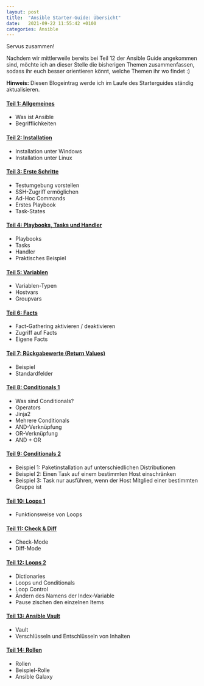 ```yaml
---
layout: post
title:  "Ansible Starter-Guide: Übersicht"
date:   2021-09-22 11:55:42 +0100
categories: Ansible
---
```


Servus zusammen!

Nachdem wir mittlerweile bereits bei Teil 12 der Ansible Guide angekommen sind, möchte ich an dieser Stelle die bisherigen Themen zusammenfassen, sodass ihr euch besser orientieren könnt, welche Themen ihr wo findet :)

**Hinweis:** Diesen Blogeintrag werde ich im Laufe des Starterguides ständig aktualisieren.

<!-- excerpt-end -->

#### [Teil 1: Allgemeines](https://der-mow.de/ansible/2021/02/12/ansible-guide-1.html)
* Was ist Ansible
* Begrifflichkeiten

#### [Teil 2: Installation](https://der-mow.de/ansible/2021/02/13/ansible-guide-2.html)
* Installation unter Windows
* Installation unter Linux

#### [Teil 3: Erste Schritte](https://der-mow.de/ansible/2021/02/14/ansible-guide-3.html)
* Testumgebung vorstellen
* SSH-Zugriff ermöglichen
* Ad-Hoc Commands
* Erstes Playbook
* Task-States

#### [Teil 4: Playbooks, Tasks und Handler](https://der-mow.de/ansible/2021/02/18/ansible-guide-4.html)
* Playbooks
* Tasks
* Handler
* Praktisches Beispiel

#### [Teil 5: Variablen](https://der-mow.de/ansible/2021/02/21/ansible-guide-5.html)
* Variablen-Typen
* Hostvars
* Groupvars

#### [Teil 6: Facts](https://der-mow.de/ansible/2021/02/24/ansible-guide-6.html)
* Fact-Gathering aktivieren / deaktivieren
* Zugriff auf Facts
* Eigene Facts

#### [Teil 7: Rückgabewerte (Return Values)](https://der-mow.de/ansible/2021/02/28/ansible-guide-7.html)
* Beispiel
* Standardfelder

#### [Teil 8: Conditionals 1](https://der-mow.de/ansible/2021/03/11/ansible-guide-8.html)
* Was sind Conditionals?
* Operators
* Jinja2
* Mehrere Conditionals
* AND-Verknüpfung
* OR-Verknüpfung
* AND + OR

#### [Teil 9: Conditionals 2](https://der-mow.de/ansible/2021/04/27/ansible-guide-9.html)
* Beispiel 1: Paketinstallation auf unterschiedlichen Distributionen
* Beispiel 2: Einen Task auf einem bestimmten Host einschränken
* Beispiel 3: Task nur ausführen, wenn der Host Mitglied einer bestimmten Gruppe ist

#### [Teil 10: Loops 1](https://der-mow.de/ansible/2021/05/07/ansible-guide-10.html)
* Funktionsweise von Loops

####  [Teil 11: Check & Diff](https://der-mow.de/ansible/2021/05/10/ansible-guide-11.html)
* Check-Mode
* Diff-Mode

#### [Teil 12: Loops 2](https://der-mow.de/ansible/2021/09/21/ansible-guide-12.html)
* Dictionaries
* Loops und Conditionals
* Loop Control
* Ändern des Namens der Index-Variable
* Pause zischen den einzelnen Items

#### [Teil 13: Ansible Vault](https://der-mow.de/ansible/2021/09/24/ansible-guide-13.html)
* Vault
* Verschlüsseln und Entschlüsseln von Inhalten

#### [Teil 14: Rollen](https://der-mow.de/ansible/2021/09/26/ansible-guide-14.html)
* Rollen
* Beispiel-Rolle
* Ansible Galaxy


